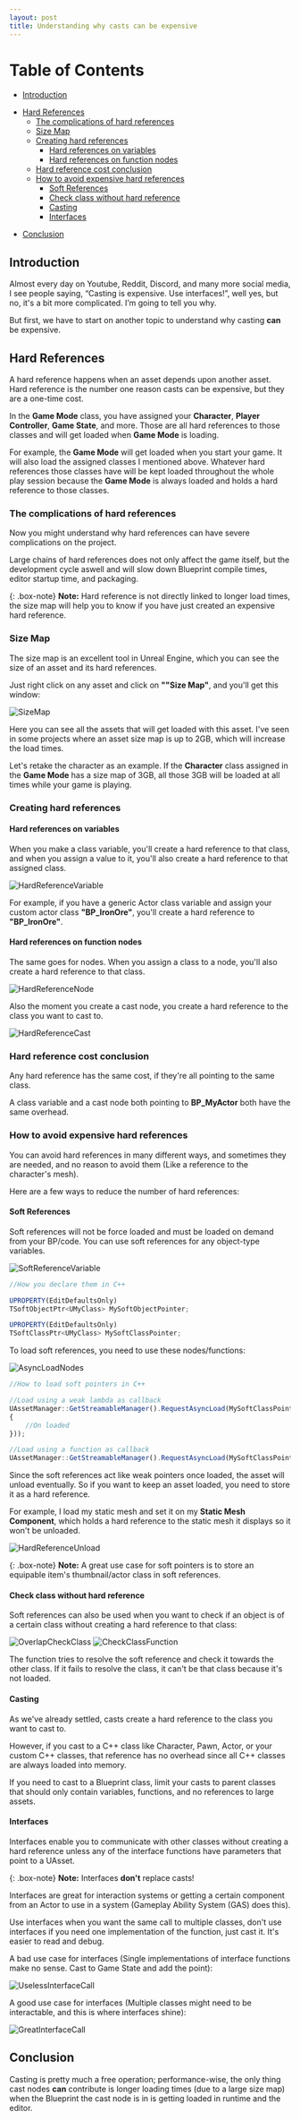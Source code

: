 ```yaml
---
layout: post
title: Understanding why casts can be expensive
---
```


# Table of Contents
* [Introduction](#introduction)
+ [Hard References](#hard-references)
    + [The complications of hard references](#the-complications-of-hard-references)
    + [Size Map](#size-map)
    + [Creating hard references](#creating-hard-references)
        + [Hard references on variables](#hard-references-on-variables)
        + [Hard references on function nodes](#hard-references-on-function-nodes)
    + [Hard reference cost conclusion](#hard-reference-cost-conclusion)
    + [How to avoid expensive hard references](#how-to-avoid-expensive-hard-references)
        + [Soft References](#soft-references)
        + [Check class without hard reference](#check-class-without-hard-reference)
        + [Casting](#casting)
        + [Interfaces](#interfaces)
* [Conclusion](#conclusion)

<a name="introduction"></a>
## Introduction 

Almost every day on Youtube, Reddit, Discord, and many more social media, I see people saying, “Casting is expensive. Use interfaces!”, well yes, but no, it's a bit more complicated. I’m going to tell you why.

But first, we have to start on another topic to understand why casting **can** be expensive.

<a name="hard-references"></a>
## Hard References

A hard reference happens when an asset depends upon another asset. Hard reference is the number one reason casts can be expensive, but they are a one-time cost.  

In the **Game Mode** class, you have assigned your **Character**, **Player Controller**, **Game State**, and more. Those are all hard references to those classes and will get loaded when **Game Mode** is loading.

For example, the **Game Mode** will get loaded when you start your game. It will also load the assigned classes I mentioned above. Whatever hard references those classes have will be kept loaded throughout the whole play session because the **Game Mode** is always loaded and holds a hard reference to those classes.

### The complications of hard references

Now you might understand why hard references can have severe complications on the project.

Large chains of hard references does not only affect the game itself, but the development cycle aswell and will slow down Blueprint compile times, editor startup time, and packaging.

{: .box-note}
**Note:** Hard reference is not directly linked to longer load times, the size map will help you to know if you have just created an expensive hard reference.

<a name="size-map"></a>
### Size Map

The size map is an excellent tool in Unreal Engine, which you can see the size of an asset and its hard references.

Just right click on any asset and click on **""Size Map"**, and you'll get this window:

![SizeMap](https://raw.githubusercontent.com/OlssonDev/olssondev.github.io/master/assets/img/Casting/Image_05.JPG)

Here you can see all the assets that will get loaded with this asset. I've seen in some projects where an asset size map is up to 2GB, which will increase the load times.

Let's retake the character as an example. If the **Character** class assigned in the **Game Mode** has a size map of 3GB, all those 3GB will be loaded at all times while your game is playing.

<a name="creating-hard-references"></a>
### Creating hard references


<a name="hard-references-on-variables"></a>
#### Hard references on variables

When you make a class variable, you'll create a hard reference to that class, and when you assign a value to it, you'll also create a hard reference to that assigned class.

![HardReferenceVariable](https://raw.githubusercontent.com/OlssonDev/olssondev.github.io/master/assets/img/Casting/Image_01.JPG)

For example, if you have a generic Actor class variable and assign your custom actor class **"BP_IronOre"**, you'll create a hard reference to **"BP_IronOre"**.

<a name="hard-references-on-function-nodes"></a>
#### Hard references on function nodes

The same goes for nodes. When you assign a class to a node, you'll also create a hard reference to that class.

![HardReferenceNode](https://raw.githubusercontent.com/OlssonDev/olssondev.github.io/master/assets/img/Casting/Image_03.JPG)

Also the moment you create a cast node, you create a hard reference to the class you want to cast to.

![HardReferenceCast](https://raw.githubusercontent.com/OlssonDev/olssondev.github.io/master/assets/img/Casting/Image_04.JPG)

<a name="hard-reference-cost-conclusion"></a>
### Hard reference cost conclusion

Any hard reference has the same cost, if they're all pointing to the same class. 

A class variable and a cast node both pointing to **BP_MyActor** both have the same overhead.

<a name="how-to-avoid-expensive-hard-references"></a>
### How to avoid expensive hard references

You can avoid hard references in many different ways, and sometimes they are needed, and no reason to avoid them (Like a reference to the character's mesh).

Here are a few ways to reduce the number of hard references:

<a name="soft-references"></a>
#### Soft References

Soft references will not be force loaded and must be loaded on demand from your BP/code. You can use soft references for any object-type variables.

![SoftReferenceVariable](https://raw.githubusercontent.com/OlssonDev/olssondev.github.io/master/assets/img/Casting/Image_06.JPG)

```javascript
//How you declare them in C++

UPROPERTY(EditDefaultsOnly)
TSoftObjectPtr<UMyClass> MySoftObjectPointer;

UPROPERTY(EditDefaultsOnly)
TSoftClassPtr<UMyClass> MySoftClassPointer;
``` 

To load soft references, you need to use these nodes/functions:

![AsyncLoadNodes](https://raw.githubusercontent.com/OlssonDev/olssondev.github.io/master/assets/img/Casting/Image_07.JPG)

```javascript
//How to load soft pointers in C++

//Load using a weak lambda as callback
UAssetManager::GetStreamableManager().RequestAsyncLoad(MySoftClassPointer.ToSoftObjectPath(), FStreamableDelegate::CreateWeakLambda(this, [this]
{
    //On loaded
}));

//Load using a function as callback
UAssetManager::GetStreamableManager().RequestAsyncLoad(MySoftClassPointer.ToSoftObjectPath(), FStreamableDelegate::CreateUObject(this, &ThisClass::OnSoftPointerLoaded));
```

Since the soft references act like weak pointers once loaded, the asset will unload eventually. So if you want to keep an asset loaded, you need to store it as a hard reference.

For example, I load my static mesh and set it on my **Static Mesh Component**, which holds a hard reference to the static mesh it displays so it won't be unloaded.

![HardReferenceUnload](https://raw.githubusercontent.com/OlssonDev/olssondev.github.io/master/assets/img/Casting/Image_08.JPG)

{: .box-note}
**Note:** A great use case for soft pointers is to store an equipable item's thumbnail/actor class in soft references.

<a name="check-class-without-hard-reference"></a>
#### Check class without hard reference

Soft references can also be used when you want to check if an object is of a certain class without creating a hard reference to that class:

![OverlapCheckClass](https://raw.githubusercontent.com/OlssonDev/olssondev.github.io/master/assets/img/Casting/Image_12.JPG)
![CheckClassFunction](https://raw.githubusercontent.com/OlssonDev/olssondev.github.io/master/assets/img/Casting/Image_13.JPG)

The function tries to resolve the soft reference and check it towards the other class. If it fails to resolve the class, it can't be that class because it's not loaded.

<a name="casting"></a>
#### Casting

As we've already settled, casts create a hard reference to the class you want to cast to. 

However, if you cast to a C++ class like Character, Pawn, Actor, or your custom C++ classes, that reference has no overhead since all C++ classes are always loaded into memory.

If you need to cast to a Blueprint class, limit your casts to parent classes that should only contain variables, functions, and no references to large assets.

<a name="interfaces"></a>
#### Interfaces

Interfaces enable you to communicate with other classes without creating a hard reference unless any of the interface functions have parameters that point to a UAsset.

{: .box-note}
**Note:** Interfaces **don't** replace casts!

Interfaces are great for interaction systems or getting a certain component from an Actor to use in a system (Gameplay Ability System (GAS) does this). 

Use interfaces when you want the same call to multiple classes, don't use interfaces if you need one implementation of the function, just cast it. It's easier to read and debug.

A bad use case for interfaces (Single implementations of interface functions make no sense. Cast to Game State and add the point):

![UselessInterfaceCall](https://raw.githubusercontent.com/OlssonDev/olssondev.github.io/master/assets/img/Casting/Image_11.JPG)

A good use case for interfaces (Multiple classes might need to be interactable, and this is where interfaces shine):

![GreatInterfaceCall](https://raw.githubusercontent.com/OlssonDev/olssondev.github.io/master/assets/img/Casting/Image_10.JPG)

## Conclusion

Casting is pretty much a free operation; performance-wise, the only thing cast nodes **can** contribute is longer loading times (due to a large size map) when the Blueprint the cast node is in is getting loaded in runtime and the editor.
